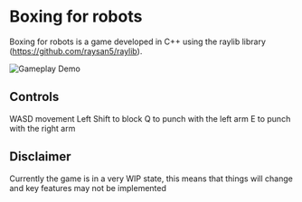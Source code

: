 ﻿# Boxing for robots
Boxing for robots is a game developed in C++ using the raylib library (https://github.com/raysan5/raylib).

![Gameplay Demo](https://github.com/user-attachments/assets/7c3e3661-4517-4ab1-9f3b-59792e516233)

## Controls
WASD movement
Left Shift to block
Q to punch with the left arm
E to punch with the right arm

## Disclaimer
Currently the game is in a very WIP state, this means that things will change and key features may not be implemented
